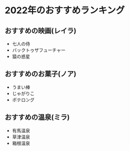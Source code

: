 # 2022年のおすすめランキング


## おすすめの映画(レイラ)

- 七人の侍
- バックトゥザフューチャー
- 猿の惑星


## おすすめのお菓子(ノア)

- うまい棒
- じゃがりこ
- ポテロング


## おすすめの温泉(ミラ)

- 有馬温泉
- 草津温泉
- 箱根温泉

